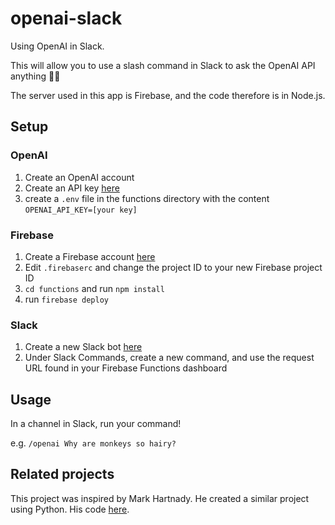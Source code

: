 # openai-slack

Using OpenAI in Slack.

This will allow you to use a slash command in Slack to ask the OpenAI API anything 🧙‍♂️

The server used in this app is Firebase, and the code therefore is in Node.js.

## Setup

### OpenAI

1. Create an OpenAI account
2. Create an API key [here](https://platform.openai.com/account/api-keys)
3. create a `.env` file in the functions directory with the content `OPENAI_API_KEY=[your key]`

### Firebase

1. Create a Firebase account [here](https://console.firebase.google.com)
2. Edit `.firebaserc` and change the project ID to your new Firebase project ID
3. `cd functions` and run `npm install`
4. run `firebase deploy`

### Slack

1. Create a new Slack bot [here](https://api.slack.com/apps/)
2. Under Slack Commands, create a new command, and use the request URL found in your Firebase Functions dashboard

## Usage

In a channel in Slack, run your command!

e.g. `/openai Why are monkeys so hairy?`

## Related projects

This project was inspired by Mark Hartnady. He created a similar project using Python. His code [here](https://github.com/hartnady/PythonAnywhere).
